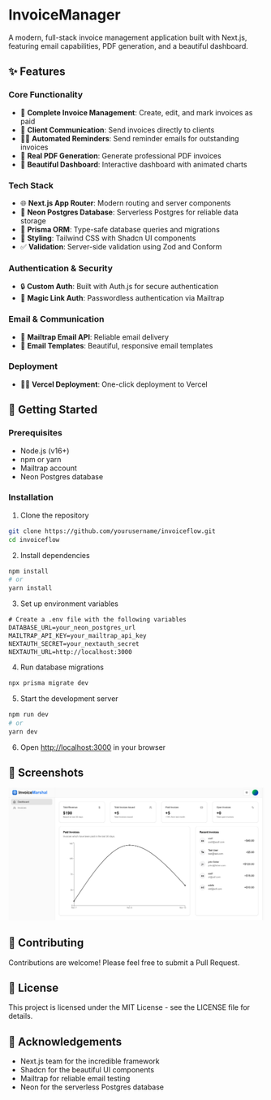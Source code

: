 # InvoiceManager

A modern, full-stack invoice management application built with Next.js, featuring email capabilities, PDF generation, and a beautiful dashboard.

## ✨ Features

### Core Functionality
- 💪 **Complete Invoice Management**: Create, edit, and mark invoices as paid
- 👀 **Client Communication**: Send invoices directly to clients
- 🏄‍♂️ **Automated Reminders**: Send reminder emails for outstanding invoices
- 📃 **Real PDF Generation**: Generate professional PDF invoices
- 🎨 **Beautiful Dashboard**: Interactive dashboard with animated charts

### Tech Stack
- 🌐 **Next.js App Router**: Modern routing and server components
- 💽 **Neon Postgres Database**: Serverless Postgres for reliable data storage
- 💨 **Prisma ORM**: Type-safe database queries and migrations
- 🎨 **Styling**: Tailwind CSS with Shadcn UI components
- ✅ **Validation**: Server-side validation using Zod and Conform

### Authentication & Security
- 🔒 **Custom Auth**: Built with Auth.js for secure authentication
- 🔑 **Magic Link Auth**: Passwordless authentication via Mailtrap

### Email & Communication
- 📧 **Mailtrap Email API**: Reliable email delivery
- 🚀 **Email Templates**: Beautiful, responsive email templates

### Deployment
- 😶‍🌫️ **Vercel Deployment**: One-click deployment to Vercel

## 🚀 Getting Started

### Prerequisites
- Node.js (v16+)
- npm or yarn
- Mailtrap account
- Neon Postgres database

### Installation

1. Clone the repository
```bash
git clone https://github.com/yourusername/invoiceflow.git
cd invoiceflow
```

2. Install dependencies
```bash
npm install
# or
yarn install
```

3. Set up environment variables
```
# Create a .env file with the following variables
DATABASE_URL=your_neon_postgres_url
MAILTRAP_API_KEY=your_mailtrap_api_key
NEXTAUTH_SECRET=your_nextauth_secret
NEXTAUTH_URL=http://localhost:3000
```

4. Run database migrations
```bash
npx prisma migrate dev
```

5. Start the development server
```bash
npm run dev
# or
yarn dev
```

6. Open [http://localhost:3000](http://localhost:3000) in your browser

## 📸 Screenshots

![InvoiceManager](public/hero.png)

## 🤝 Contributing

Contributions are welcome! Please feel free to submit a Pull Request.

## 📄 License

This project is licensed under the MIT License - see the LICENSE file for details.

## 🙏 Acknowledgements

- Next.js team for the incredible framework
- Shadcn for the beautiful UI components
- Mailtrap for reliable email testing
- Neon for the serverless Postgres database